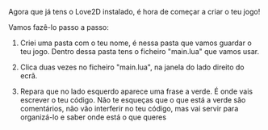 
Agora que já tens o Love2D instalado, é hora de começar a criar o 
teu jogo!

Vamos fazê-lo passo a passo:

1. Criei uma pasta com o teu nome, é nessa pasta que vamos guardar 
o teu jogo. 
Dentro dessa pasta tens o ficheiro "main.lua" que vamos usar.

2. Clica duas vezes no ficheiro "main.lua", na janela do lado 
direito do ecrã.

3. Repara que no lado esquerdo aparece uma frase a verde. É onde vais 
escrever o teu código. Não te esqueças que o que está a verde são 
comentários, não vão interferir no teu código, mas vai servir para 
organizá-lo e saber onde está o que queres